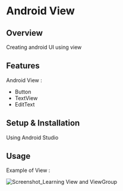 # Android View

## Overview
Creating android UI using view

## Features
Android View :
- Button
- TextView
- EditText

## Setup & Installation 
Using Android Studio

## Usage
Example of View :

![Screenshot_Learning View and ViewGroup](https://user-images.githubusercontent.com/56164259/68088598-59b20f80-fe93-11e9-852d-100761101929.png)
